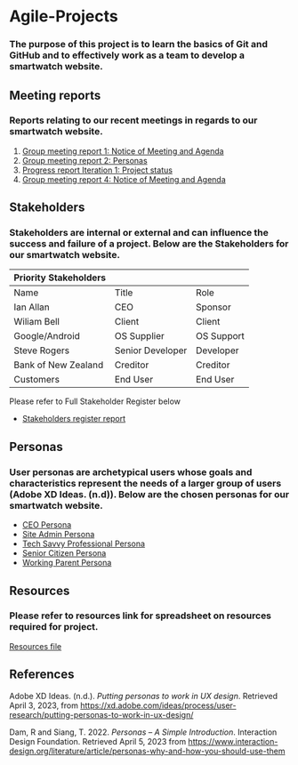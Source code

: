 # Agile-Projects
### The purpose of this project is to learn the basics of Git and GitHub and to effectively work as a team to develop a smartwatch website.

## Meeting reports
### Reports relating to our recent meetings in regards to our smartwatch website.
1. [Group meeting report 1: Notice of Meeting and Agenda](https://github.com/jo3al3x/Agile-Projects/blob/main/docs/Group%20Meeting%20Report%20template%20-%20Copy.pdf)
2. [Group meeting report 2: Personas](https://github.com/jo3al3x/Agile-Projects/blob/main/docs/Meeting%20Report%2003-04-2023.txt)
3. [Progress report Iteration 1: Project status](https://github.com/jo3al3x/Agile-Projects/blob/main/docs/Project%20Status%20Report%201.pdf)
4. [Group meeting report 4: Notice of Meeting and Agenda](https://github.com/jo3al3x/Agile-Projects/blob/main/Group%20Meeting%20Report%20%204.docx)  


## Stakeholders
### Stakeholders are internal or external and can influence the success and failure of a project. Below are the Stakeholders for our smartwatch website.

| Priority Stakeholders |  |  |
| --- | --- | --- |
| Name | Title | Role |
| Ian Allan | CEO | Sponsor |
| Wiliam Bell | Client | Client |
| Google/Android | OS Supplier | OS Support |
| Steve Rogers | Senior Developer | Developer |
| Bank of New Zealand | Creditor | Creditor |
| Customers | End User | End User |

Please refer to Full Stakeholder Register below
- [Stakeholders register report](https://github.com/jo3al3x/Agile-Projects/blob/main/docs/Stakeholder%20Register.pdf) 

## Personas 
### User personas are archetypical users whose goals and characteristics represent the needs of a larger group of users (Adobe XD Ideas. (n.d)). Below are the chosen personas for our smartwatch website.
- [CEO Persona](https://github.com/jo3al3x/Agile-Projects/blob/main/docs/PERSONA-Ceo.pdf)
- [Site Admin Persona](https://github.com/jo3al3x/Agile-Projects/blob/main/docs/PERSONA%20Site%20Admin.pdf)
- [Tech Savvy Professional Persona](https://github.com/jo3al3x/Agile-Projects/blob/main/docs/PERSONA%20-%20Tech%20Savvy%20Professional%20(1).pdf)
- [Senior Citizen Persona](https://github.com/jo3al3x/Agile-Projects/blob/main/docs/PERSONA%20-%20Senior%20Citizen.pdf)  
- [Working Parent Persona](https://github.com/jo3al3x/Agile-Projects/blob/main/docs/PERSONA%20-%20Working%20Parent.jpg) 

## Resources  
### Please refer to resources link for spreadsheet on resources required for project.
[Resources file](***)


## References
Adobe XD Ideas. (n.d.). *Putting personas to work in UX design*. Retrieved April 3, 2023, from https://xd.adobe.com/ideas/process/user-research/putting-personas-to-work-in-ux-design/

Dam, R and Siang, T. 2022. *Personas – A Simple Introduction*. Interaction Design Foundation. Retrieved April 5, 2023 from https://www.interaction-design.org/literature/article/personas-why-and-how-you-should-use-them

